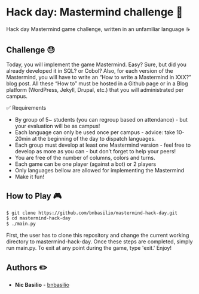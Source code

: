 # Hack day: Mastermind challenge :brain:
Hack day Mastermind game challenge, written in an unfamiliar language :coffee:

## Challenge :sweat:
Today, you will implement the game Mastermind.
Easy? Sure, but did you already developed it in SQL? or Cobol?
Also, for each version of the Mastermind, you will have to write an “How to write a Mastermind in XXX?” blog post.
All these “How to” must be hosted in a Github page or in a Blog platform (WordPress, Jekyll, Drupal, etc.) that you will administrated per campus.

:white_check_mark: Requirements
* By group of 5~ students (you can regroup based on attendance) - but your evaluation will be as campus!
* Each language can only be used once per campus - advice: take 10-20min at the beginning of the day to dispatch languages.
* Each group must develop at least one Mastermind version - feel free to develop as more as you can - but don’t forget to help your peers!
* You are free of the number of columns, colors and turns.
* Each game can be one player (against a bot) or 2 players
* Only languages bellow are allowed for implementing the Mastermind
* Make it fun!

## How to Play :video_game:
```sh
$ git clone https://github.com/bnbasilio/mastermind-hack-day.git
$ cd mastermind-hack-day
$ ./main.py
```

First, the user has to clone this repository and change the current working directory to mastermind-hack-day. Once these steps are completed, simply run main.py. To exit at any point during the game, type 'exit.' Enjoy!

## Authors :pencil2:
* **Nic Basilio** - [bnbasilio](https://github.com/bnbasilio)
